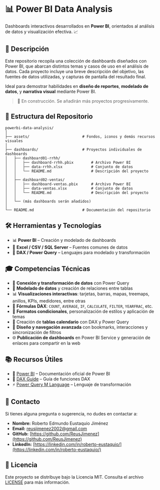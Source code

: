 # 📊 **Power BI Data Analysis**

Dashboards interactivos desarrollados en **Power BI**, orientados al análisis de datos y visualización efectiva. 📈

## 📝 **Descripción**

Este repositorio recopila una colección de dashboards diseñados con Power BI, que abarcan distintos temas y casos de uso en el análisis de datos. Cada proyecto incluye una breve descripción del objetivo, las fuentes de datos utilizadas, y capturas de pantalla del resultado final.

Ideal para demostrar habilidades en **diseño de reportes**, **modelado de datos**, y **narrativa visual** mediante Power BI.

> 🚧 En construcción. Se añadirán más proyectos progresivamente.

## 📁 **Estructura del Repositorio**

```
powerbi-data-analysis/
│
├── assets/                        # Fondos, iconos y demás recursos visuales
│
├── dashboards/                    # Proyectos individuales de dashboards
│   ├── dashboard01-rrhh/              
│   │   ├── dashboard-rrhh.pbix        # Archivo Power BI
│   │   ├── data-rrhh.xlsx             # Conjunto de datos
│   │   └── README.md                  # Descripción del proyecto
│   │
│   ├── dashboard02-ventas/              
│   │   ├── dashboard-ventas.pbix      # Archivo Power BI
│   │   ├── data-ventas.xlsx           # Conjunto de datos
│   │   └── README.md                  # Descripción del proyecto
│   │
│   └── (más dashboards serán añadidos) 
│
└── README.md                      # Documentación del repositorio
```

## 🛠 **Herramientas y Tecnologías**

- 📊 **Power BI** – Creación y modelado de dashboards
- 📂 **Excel / CSV / SQL Server** – Fuentes comunes de datos
- 🧠 **DAX / Power Query** – Lenguajes para modelado y transformación

## 🎓 **Competencias Técnicas**  

- 🔄 **Conexión y transformación de datos** con Power Query
- 📐 **Modelado de datos** y creación de relaciones entre tablas
- 📊 **Visualizaciones interactivas**: tarjetas, barras, mapas, treemaps, anillos, KPIs, medidores, entre otras
- 🧮 **Fórmulas DAX**: `COUNT`, `AVERAGE`, `IF`, `CALCULATE`, `FILTER`, `YEARFRAC`, etc.
- 🎨 **Formatos condicionales**, personalización de estilos y aplicación de temas
- 📅 Creación de **tablas calendario** con DAX y Power Query
- 🧭 **Diseño y navegación avanzada** con bookmarks, interacciones y sincronización de filtros
- 🌐 **Publicación de dashboards** en Power BI Service y generación de enlaces para compartir en la web

## 📚 **Recursos Útiles**

- 🧭 [Power BI](https://learn.microsoft.com/es-es/power-bi/) – Documentación oficial de Power BI
- 🧮 [DAX Guide](https://dax.guide/) – Guía de funciones DAX
- ⚡ [Power Query M Language](https://learn.microsoft.com/en-us/powerquery-m/) – Lenguaje de transformación

## 📩 **Contacto**

Si tienes alguna pregunta o sugerencia, no dudes en contactar a:

- **Nombre:** Roberto Edmundo Eustaquio Jiménez  
- **Email:** [reusjimenez2002@gmail.com](mailto:reusjimenez2002@gmail.com)  
- **GitHub:** [https://github.com/ReusJimenez](https://github.com/ReusJimenez)
- **LinkedIn:** [https://linkedin.com/in/roberto-eustaquio/](https://linkedin.com/in/roberto-eustaquio/)  

## 📜 **Licencia**  

Este proyecto se distribuye bajo la Licencia MIT. Consulta el archivo [LICENSE](./LICENSE) para más información.
